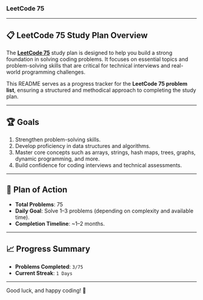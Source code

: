 ### LeetCode 75

---

## 📋 **LeetCode 75 Study Plan Overview**

The **[LeetCode 75](https://leetcode.com/studyplan/leetcode-75/)** study plan is designed to help you build a strong
foundation in solving coding problems. It focuses on essential topics and problem-solving skills that are critical for
technical interviews and real-world programming challenges.

This README serves as a progress tracker for the **LeetCode 75 problem list**, ensuring a structured and methodical
approach to completing the study plan.

---

## 🏆 **Goals**

1. Strengthen problem-solving skills.
2. Develop proficiency in data structures and algorithms.
3. Master core concepts such as arrays, strings, hash maps, trees, graphs, dynamic programming, and more.
4. Build confidence for coding interviews and technical assessments.

---

## 📅 **Plan of Action**

- **Total Problems**: 75
- **Daily Goal**: Solve 1–3 problems (depending on complexity and available time).
- **Completion Timeline**: ~1–2 months.


---

## 📈 **Progress Summary**

- **Problems Completed**: `3/75`
- **Current Streak**: `1 Days`

---
Good luck, and happy coding! 🎉
